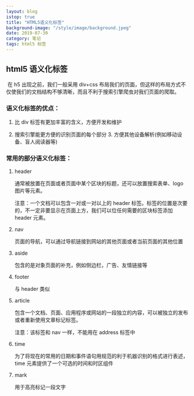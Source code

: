 ```yaml
---
layout: blog
istop: true
title: "HTML5语义化标签"
background-image: "/style/image/background.jpeg"
date: 2019-07-30
category: 笔记
tags: html5 标签
---
```


## html5 语义化标签

​ 在 h5 出现之前，我们一般采用 div+css 布局我们的页面，但这样的布局方式不仅使我们的文档结构不够清晰，而且不利于搜索引擎爬虫对我们页面的爬取。

### 语义化标签的优点：

1. 比 div 标签有更加丰富的含义，方便开发和维护

2. 搜索引擎能更方便的识别页面的每个部分 3. 方便其他设备解析(例如移动设备、盲人阅读器等)

### 常用的部分语义化标签：

1.  header

    通常被放置在页面或者页面中某个区块的标题，还可以放置搜索表单、logo 图片等元素。

    注意：一个文档可以包含一对或一对以上的 header 标签。标签的位置是次要的，不一定非要显示在页面上方，我们可以位任何需要的区块标签添加 header 元素。

2.  nav

    页面的导航，可以通过导航链接到网站的其他页面或者当前页面的其他位置

3.  aside

    包含的是对象页面的补充，例如侧边栏，广告、友情链接等

4.  footer

    与 header 类似

5.  article

    包含一个文档、页面、应用程序或网站的一段独立的内容，可以被独立的发布或者重新使用文章标记标签。

    注意：该标签和 nav 一样，不能用在 address 标签中

6.  time

    为了将现在的常用的日期和事件语句用规范的利于机器识别的格式进行表述，time 元素提供了一个可选的时间和时区组件

7.  mark

    用于高亮标记一段文字
